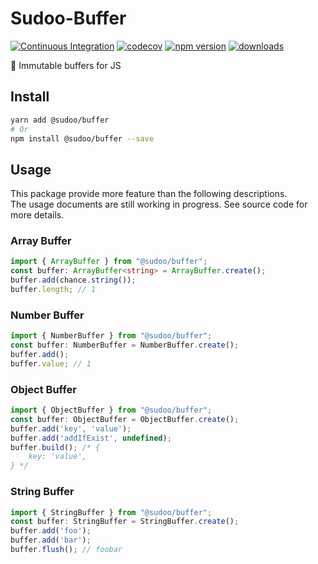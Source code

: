 # Sudoo-Buffer

[![Continuous Integration](https://github.com/SudoDotDog/Sudoo-Buffer/actions/workflows/ci.yml/badge.svg)](https://github.com/SudoDotDog/Sudoo-Buffer/actions/workflows/ci.yml)
[![codecov](https://codecov.io/gh/SudoDotDog/Sudoo-Buffer/branch/master/graph/badge.svg)](https://codecov.io/gh/SudoDotDog/Sudoo-Buffer)
[![npm version](https://badge.fury.io/js/%40sudoo%2Fbuffer.svg)](https://badge.fury.io/js/%40sudoo%2Fbuffer)
[![downloads](https://img.shields.io/npm/dm/@sudoo/buffer.svg)](https://www.npmjs.com/package/@sudoo/buffer)

:hibiscus: Immutable buffers for JS

## Install

```sh
yarn add @sudoo/buffer
# Or
npm install @sudoo/buffer --save
```

## Usage

This package provide more feature than the following descriptions.  
The usage documents are still working in progress. See source code for more details.

### Array Buffer

```ts
import { ArrayBuffer } from "@sudoo/buffer";
const buffer: ArrayBuffer<string> = ArrayBuffer.create();
buffer.add(chance.string());
buffer.length; // 1
```

### Number Buffer

```ts
import { NumberBuffer } from "@sudoo/buffer";
const buffer: NumberBuffer = NumberBuffer.create();
buffer.add();
buffer.value; // 1
```

### Object Buffer

```ts
import { ObjectBuffer } from "@sudoo/buffer";
const buffer: ObjectBuffer = ObjectBuffer.create();
buffer.add('key', 'value');
buffer.add('addIfExist', undefined);
buffer.build(); /* {
    key: 'value',
} */
```

### String Buffer

```ts
import { StringBuffer } from "@sudoo/buffer";
const buffer: StringBuffer = StringBuffer.create();
buffer.add('foo');
buffer.add('bar');
buffer.flush(); // foobar
```

